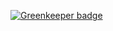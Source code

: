 

[![Greenkeeper badge](https://badges.greenkeeper.io/calebeby/transform-pkg.svg)](https://greenkeeper.io/)
